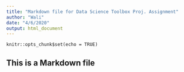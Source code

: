 ```yaml
---
title: "Markdown file for Data Science Toolbox Proj. Assignment"
author: "Wali"
date: "4/6/2020"
output: html_document
---
```


```{r setup, include=FALSE}
knitr::opts_chunk$set(echo = TRUE)
```

## This is a Markdown file